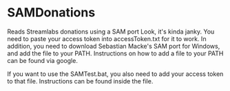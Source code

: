 # SAMDonations
 Reads Streamlabs donations using a SAM port
Look, it's kinda janky. You need to paste your access token into accessToken.txt for it to work.
In addition, you need to download Sebastian Macke's SAM port for Windows, and add the file to your PATH. Instructions on how to add a file to your PATH can be found via google.

If you want to use the SAMTest.bat, you also need to add your access token to that file. Instructions can be found inside the file.